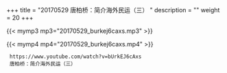 +++
title = "20170529  唐柏桥：简介海外民运（三） "
description = ""
weight = 20
+++

{{< mymp3 mp3="20170529_burkej6caxs.mp3" >}}

{{< mymp4 mp4="20170529_burkej6caxs.mp4" >}}

     
     https://www.youtube.com/watch?v=bUrkEJ6cAxs 
     唐柏桥：简介海外民运（三） 
